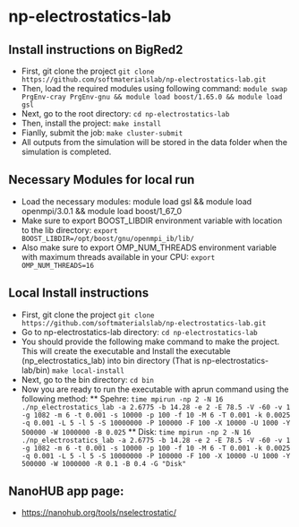 # np-electrostatics-lab

## Install instructions on BigRed2
* First, git clone the project
```git clone https://github.com/softmaterialslab/np-electrostatics-lab.git```
* Then, load the required modules using following command:
```module swap PrgEnv-cray PrgEnv-gnu && module load boost/1.65.0 && module load gsl```
* Next, go to the root directory:
 ```cd np-electrostatics-lab```
* Then, install the project:
```make install```
* Fianlly, submit the job:
```make cluster-submit```
* All outputs from the simulation will be stored in the data folder when the simulation is completed.


## Necessary Modules for local run
* Load the necessary modules: module load gsl && module load openmpi/3.0.1 && module load boost/1_67_0
* Make sure to export BOOST_LIBDIR environment variable with location to the lib directory: 
```export BOOST_LIBDIR=/opt/boost/gnu/openmpi_ib/lib/```
* Also make sure to export OMP_NUM_THREADS environment variable with maximum threads available in your CPU: 
```export OMP_NUM_THREADS=16```

## Local Install instructions

* First, git clone the project
```git clone https://github.com/softmaterialslab/np-electrostatics-lab.git```
* Go to np-electrostatics-lab directory:
 ```cd np-electrostatics-lab```
* You should provide the following make command to make the project. This will create the executable and Install the executable (np_electrostatics_lab) into bin directory (That is np-electrostatics-lab/bin)
 ```make local-install ```
* Next, go to the bin directory: 
 ```cd bin ```
* Now you are ready to run the executable with aprun command using the following method:
 ** Spehre:
```time mpirun -np 2 -N 16 ./np_electrostatics_lab -a 2.6775 -b 14.28 -e 2 -E 78.5 -V -60 -v 1 -g 1082 -m 6 -t 0.001 -s 10000 -p 100 -f 10 -M 6 -T 0.001 -k 0.0025 -q 0.001 -L 5 -l 5 -S 10000000 -P 100000 -F 100 -X 10000 -U 1000 -Y 500000 -W 1000000 -B 0.025```
 ** Disk:
 ```time mpirun -np 2 -N 16 ./np_electrostatics_lab -a 2.6775 -b 14.28 -e 2 -E 78.5 -V -60 -v 1 -g 1082 -m 6 -t 0.001 -s 10000 -p 100 -f 10 -M 6 -T 0.001 -k 0.0025 -q 0.001 -L 5 -l 5 -S 10000000 -P 100000 -F 100 -X 10000 -U 1000 -Y 500000 -W 1000000 -R 0.1 -B 0.4 -G "Disk"```


## NanoHUB app page:
* https://nanohub.org/tools/nselectrostatic/



